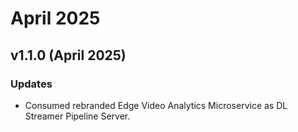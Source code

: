 # April 2025

## v1.1.0 (April 2025)

### Updates
- Consumed rebranded Edge Video Analytics Microservice as DL Streamer Pipeline Server.
